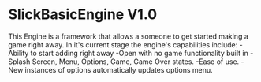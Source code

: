 # SlickBasicEngine V1.0
This Engine is a framework that allows a someone to get started making a game right away.
In it's current stage the engine's capabilities include:
-Ability to start adding right away
-Open with no game functionality built in
-Splash Screen, Menu, Options, Game, Game Over states.
-Ease of use.
-New instances of options automatically updates options menu.
